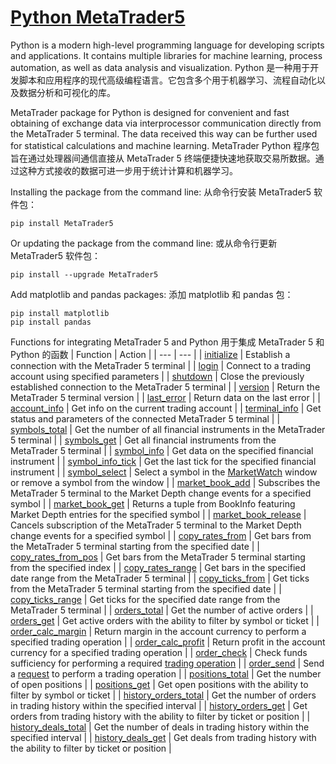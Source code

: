 # [Python MetaTrader5](https://www.mql5.com/en/docs/python_metatrader5)

Python is a modern high-level programming language for developing scripts and applications. It contains multiple libraries for machine learning, process automation, as well as data analysis and visualization.
Python 是一种用于开发脚本和应用程序的现代高级编程语言。它包含多个用于机器学习、流程自动化以及数据分析和可视化的库。

MetaTrader package for Python is designed for convenient and fast obtaining of exchange data via interprocessor communication directly from the MetaTrader 5 terminal. The data received this way can be further used for statistical calculations and machine learning.
MetaTrader Python 程序包旨在通过处理器间通信直接从 MetaTrader 5 终端便捷快速地获取交易所数据。通过这种方式接收的数据可进一步用于统计计算和机器学习。

Installing the package from the command line:
从命令行安装 MetaTrader5 软件包：
```
pip install MetaTrader5
```

Or updating the package from the command line:
或从命令行更新 MetaTrader5 软件包：
```
pip install --upgrade MetaTrader5
```

Add matplotlib and pandas packages:
添加 matplotlib 和 pandas 包：
```
pip install matplotlib
pip install pandas
```

Functions for integrating MetaTrader 5 and Python
用于集成 MetaTrader 5 和 Python 的函数
| Function | Action |
| --- | --- |
| [initialize](https://www.mql5.com/en/docs/python_metatrader5/mt5initialize_py) | Establish a connection with the MetaTrader 5 terminal |
| [login](https://www.mql5.com/en/docs/python_metatrader5/mt5login_py) | Connect to a trading account using specified parameters |
| [shutdown](https://www.mql5.com/en/docs/python_metatrader5/mt5shutdown_py) | Close the previously established connection to the MetaTrader 5 terminal |
| [version](https://www.mql5.com/en/docs/python_metatrader5/mt5version_py) | Return the MetaTrader 5 terminal version |
| [last_error](https://www.mql5.com/en/docs/python_metatrader5/mt5lasterror_py) | Return data on the last error |
| [account_info](https://www.mql5.com/en/docs/python_metatrader5/mt5accountinfo_py) | Get info on the current trading account |
| [terminal_info](https://www.mql5.com/en/docs/python_metatrader5/mt5terminalinfo_py) | Get status and parameters of the connected MetaTrader 5 terminal |
| [symbols_total](https://www.mql5.com/en/docs/python_metatrader5/mt5symbolstotal_py) | Get the number of all financial instruments in the MetaTrader 5 terminal |
| [symbols_get](https://www.mql5.com/en/docs/python_metatrader5/mt5symbolsget_py) | Get all financial instruments from the MetaTrader 5 terminal |
| [symbol_info](https://www.mql5.com/en/docs/python_metatrader5/mt5symbolinfo_py) | Get data on the specified financial instrument |
| [symbol_info_tick](https://www.mql5.com/en/docs/python_metatrader5/mt5symbolinfotick_py) | Get the last tick for the specified financial instrument |
| [symbol_select](https://www.mql5.com/en/docs/python_metatrader5/mt5symbolselect_py) |  Select a symbol in the [MarketWatch](https://www.metatrader5.com/en/terminal/help/trading/market_watch) window or remove a symbol from the window |
| [market_book_add](https://www.mql5.com/en/docs/python_metatrader5/mt5marketbookadd_py) | Subscribes the MetaTrader 5 terminal to the Market Depth change events for a specified symbol |
| [market_book_get](https://www.mql5.com/en/docs/python_metatrader5/mt5marketbookget_py) | Returns a tuple from BookInfo featuring Market Depth entries for the specified symbol |
| [market_book_release](https://www.mql5.com/en/docs/python_metatrader5/mt5marketbookrelease_py) | Cancels subscription of the MetaTrader 5 terminal to the Market Depth change events for a specified symbol |
| [copy_rates_from](https://www.mql5.com/en/docs/python_metatrader5/mt5copyratesfrom_py) | Get bars from the MetaTrader 5 terminal starting from the specified date |
| [copy_rates_from_pos](https://www.mql5.com/en/docs/python_metatrader5/mt5copyratesfrompos_py) | Get bars from the MetaTrader 5 terminal starting from the specified index |
| [copy_rates_range](https://www.mql5.com/en/docs/python_metatrader5/mt5copyratesrange_py) | Get bars in the specified date range from the MetaTrader 5 terminal |
| [copy_ticks_from](https://www.mql5.com/en/docs/python_metatrader5/mt5copyticksfrom_py) | Get ticks from the MetaTrader 5 terminal starting from the specified date |
| [copy_ticks_range](https://www.mql5.com/en/docs/python_metatrader5/mt5copyticksrange_py) | Get ticks for the specified date range from the MetaTrader 5 terminal |
| [orders_total](https://www.mql5.com/en/docs/python_metatrader5/mt5orderstotal_py) | Get the number of active orders |
| [orders_get](https://www.mql5.com/en/docs/python_metatrader5/mt5ordersget_py) | Get active orders with the ability to filter by symbol or ticket |
| [order_calc_margin](https://www.mql5.com/en/docs/python_metatrader5/mt5ordercalcmargin_py) | Return margin in the account currency to perform a specified trading operation |
| [order_calc_profit](https://www.mql5.com/en/docs/python_metatrader5/mt5ordercalcprofit_py) | Return profit in the account currency for a specified trading operation |
| [order_check](https://www.mql5.com/en/docs/python_metatrader5/mt5ordercheck_py) | Check funds sufficiency for performing a required [trading operation](https://www.mql5.com/en/docs/constants/tradingconstants/enum_trade_request_actions) |
| [order_send](https://www.mql5.com/en/docs/python_metatrader5/mt5ordersend_py) | Send a [request](https://www.mql5.com/en/docs/constants/structures/mqltraderequest) to perform a trading operation |
| [positions_total](https://www.mql5.com/en/docs/python_metatrader5/mt5positionstotal_py) | Get the number of open positions |
| [positions_get](https://www.mql5.com/en/docs/python_metatrader5/mt5positionsget_py) | Get open positions with the ability to filter by symbol or ticket |
| [history_orders_total](https://www.mql5.com/en/docs/python_metatrader5/mt5historyorderstotal_py) | Get the number of orders in trading history within the specified interval |
| [history_orders_get](https://www.mql5.com/en/docs/python_metatrader5/mt5historyordersget_py) | Get orders from trading history with the ability to filter by ticket or position |
| [history_deals_total](https://www.mql5.com/en/docs/python_metatrader5/mt5historydealstotal_py) | Get the number of deals in trading history within the specified interval |
| [history_deals_get](https://www.mql5.com/en/docs/python_metatrader5/mt5historydealsget_py) | Get deals from trading history with the ability to filter by ticket or position |
